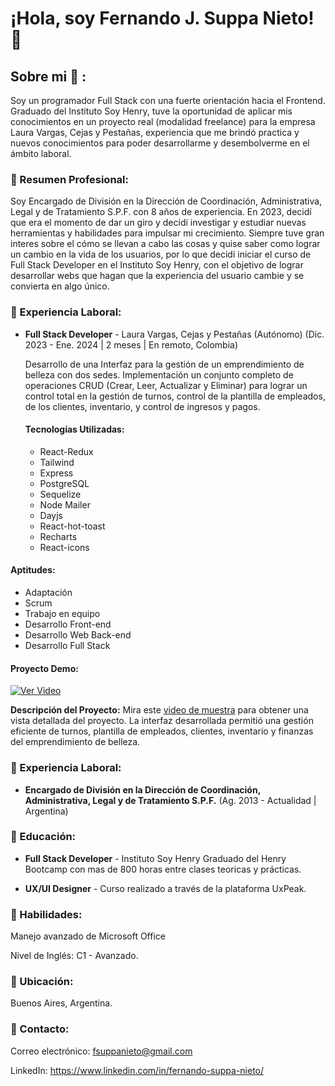 # ¡Hola, soy Fernando J. Suppa Nieto! 👋


  ##  Sobre mi :rocket: :
  Soy un programador Full Stack con una fuerte orientación hacia el Frontend. Graduado del Instituto Soy Henry, tuve la oportunidad de aplicar mis conocimientos en un proyecto real (modalidad freelance) para la empresa Laura Vargas, Cejas y Pestañas, experiencia que me brindó practica y nuevos conocimientos para poder desarrollarme y desembolverme en el ámbito laboral.


### 🔹 Resumen Profesional:
Soy Encargado de División en la Dirección de Coordinación, Administrativa, Legal y de Tratamiento S.P.F. con 8 años de experiencia. En 2023, decidí que era el momento de dar un giro y decidí investigar y estudiar nuevas herramientas y habilidades para impulsar mi crecimiento. Siempre tuve gran interes sobre el cómo se llevan a cabo las cosas y quise saber como lograr un cambio en la vida de los usuarios, por lo que decidi iniciar el curso de Full Stack Developer en el Instituto Soy Henry, con el objetivo de lograr desarrollar webs que hagan que la experiencia del usuario cambie y se convierta en algo único.

  ### 🔹 Experiencia Laboral:
- **Full Stack Developer** - Laura Vargas, Cejas y Pestañas (Autónomo)
  (Dic. 2023 - Ene. 2024 | 2 meses | En remoto, Colombia)

  Desarrollo de una Interfaz para la gestión de un emprendimiento de belleza con dos sedes. Implementación un conjunto completo de operaciones CRUD (Crear, Leer, Actualizar y Eliminar) para lograr un control total en la gestión de turnos, control de la plantilla de empleados, de los clientes, inventario, y control de ingresos y pagos.

  #### Tecnologías Utilizadas:
  - React-Redux
  - Tailwind
  - Express
  - PostgreSQL
  - Sequelize
  - Node Mailer
  - Dayjs
  - React-hot-toast
  - Recharts
  - React-icons
 
#### Aptitudes:
  - Adaptación
  - Scrum
  - Trabajo en equipo
  - Desarrollo Front-end
  - Desarrollo Web Back-end
  - Desarrollo Full Stack

  #### Proyecto Demo:
  [![Ver Video](https://img.youtube.com/vi/rRU_QRKHRtI/0.jpg)](https://www.youtube.com/watch?v=rRU_QRKHRtI)

  **Descripción del Proyecto:**
  Mira este [video de muestra](https://www.youtube.com/watch?v=rRU_QRKHRtI) para obtener una vista detallada del proyecto. La interfaz desarrollada permitió una gestión eficiente de turnos, plantilla de empleados, clientes, inventario y finanzas del emprendimiento de belleza.

### 🔹 Experiencia Laboral:
- **Encargado de División en la Dirección de Coordinación, Administrativa, Legal y de Tratamiento S.P.F.** 
  (Ag. 2013 - Actualidad | Argentina)


### 🔹 Educación:
- **Full Stack Developer** - Instituto Soy Henry
  Graduado del Henry Bootcamp con mas de 800 horas entre clases teoricas y prácticas.
  
 - **UX/UI Designer** - Curso realizado a través de la plataforma UxPeak.


### 🔹 Habilidades:
Manejo avanzado de Microsoft Office

Nivel de Inglés: C1 - Avanzado.

### 🔹 Ubicación:
Buenos Aires, Argentina.

### 🔹 Contacto:
Correo electrónico: fsuppanieto@gmail.com

LinkedIn: https://www.linkedin.com/in/fernando-suppa-nieto/

